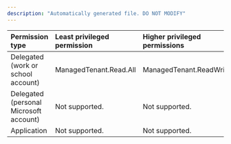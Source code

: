```yaml
---
description: "Automatically generated file. DO NOT MODIFY"
---
```


|Permission type|Least privileged permission|Higher privileged permissions|
|:---|:---|:---|
|Delegated (work or school account)|ManagedTenant.Read.All|ManagedTenant.ReadWrite.All|
|Delegated (personal Microsoft account)|Not supported.|Not supported.|
|Application|Not supported.|Not supported.|

